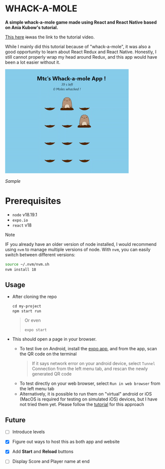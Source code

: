 # WHACK-A-MOLE

**A simple whack-a-mole game made using React and React Native based on Ania Kubow's tutorial.**

[This here][1] ~~is~~was the link to the tutorial video.

While I mainly did this tutorial because of "whack-a-mole", it was also a good opportunity to learn about React Redux and React Native. Honestly, I still cannot properly wrap my head around Redux, and this app would have been a lot easier without it.

<p text-align='center'>
<img src='./sample-screen.gif'>


<em>Sample</em>
</p>

# Prerequisites
- `node` v18.19.1
- `expo.io`
- `react` v18

> [!NOTE]
> IF you already have an older version of node installed, I would recommend using `nvm` to manage multiple versions of node. With `nvm`, you can easily switch between different versions:
> ```bash
> source ~/.nvm/nvm.sh
> nvm install 18
> ```


## Usage
- After cloning the repo
    ```
    cd my-project
    npm start run
    ```
    >Or even 
    >```
    >expo start
    >```

- This should open a page in your browser. 
  - To test live on Android,  install the [expo app](https://play.google.com/store/apps/details?id=host.exp.exponent), and from the app, scan the QR code on the terminal
    >If it says network error on your android device, select `Tunnel` Connection from the left menu tab, and rescan the newly generated QR code
  - To test directly on your web browser, select `Run in web browser` from the left menu tab
  - Alternatively, it is possible to run them on "virtual" android or iOS (MacOS is required for testing on simulated iOS) devices, but I have not tried them yet. Please follow the [tutorial][1] for this approach  


## Future
- [ ] Introduce levels
- [x] Figure out ways to host this as both app and website
- [x] Add **Start** and **Reload** buttons
- [ ] Display Score and Player name at end 



[1]: https://www.youtube.com/watch?v=yrSFLZ_b0Aw&feature=youtu.be
[2]: https://www.cleanpng.com/png-pull-up-mole-fat-mole-cartoon-animation-2043565/